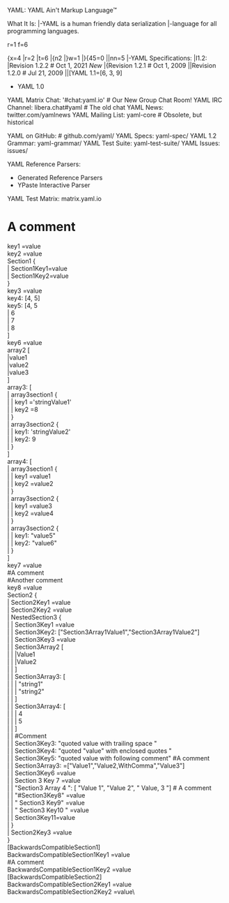 YAML: YAML Ain't Markup Language™

What It Is:
|-YAML is a human friendly data serialization
|-language for all programming languages.


r=1
f=6


{x=4
|r=2
|t=6
|{n2
|}w=1
|}{45=0
||nn=5
|-YAML Specifications:
|I1.2:
|Revision 1.2.2      # Oct 1, 2021 *New*
|{Revision 1.2.1      # Oct 1, 2009
||Revision 1.2.0      # Jul 21, 2009
||[YAML 1.1=[6, 3, 9]
  - YAML 1.0

  YAML Matrix Chat:  '#chat:yaml.io'     # Our New Group Chat Room!
  YAML IRC Channel:  libera.chat#yaml    # The old chat
  YAML News:         twitter.com/yamlnews
  YAML Mailing List: yaml-core           # Obsolete, but historical

  YAML on GitHub:                        # github.com/yaml/
    YAML Specs:        yaml-spec/
    YAML 1.2 Grammar:  yaml-grammar/
    YAML Test Suite:   yaml-test-suite/
    YAML Issues:       issues/

  YAML Reference Parsers:
  - Generated Reference Parsers
  - YPaste Interactive Parser

  YAML Test Matrix:   matrix.yaml.io

# A comment
key1 =value \
key2 =value\
Section1 {\
| Section1Key1=value\
| Section1Key2=value\
}\
key3 =value\
key4: [4, 5]\
key5: [4, 5\
| 6\
| 7\
| 8\
]\
key6 =value\
array2 [\
|value1\
|value2\
|value3\
]\
array3: [\
| array3section1 {\
| | key1 ='stringValue1'\
| | key2 =8\
| }\
| array3section2 {\
| | key1: 'stringValue2'\
| | key2: 9\
| }\
]\
array4: [\
| array3section1 {\
| | key1 =value1\
| | key2 =value2\
| }\
| array3section2 {\
| | key1 =value3\
| | key2 =value4\
| }\
| array3section2 {\
| | key1: "value5"\
| | key2: "value6"\
| }\
]\
key7 =value\
#A comment\
#Another comment\
key8 =value\
Section2 {\
| Section2Key1 =value\
| Section2Key2 =value\
| NestedSection3 { \
| | Section3Key1 =value\
| | Section3Key2: ["Section3Array1Value1","Section3Array1Value2"]\
| | Section3Key3 =value\
| | Section3Array2 [\
| | |Value1\
| | |Value2\
| | ]\
| | Section3Array3: [\
| | | "string1"\
| | | "string2"\
| | ]\
| | Section3Array4: [\
| | | 4\
| | | 5\
| | ]\
| | #Comment\
| | Section3Key3: "quoted value with trailing space "\
| | Section3Key4: "quoted \"value\" with enclosed quotes "\
| | Section3Key5: "quoted value with following comment" #A comment\
| | Section3Array3: =["Value1","Value2,WithComma","Value3"]\
| | Section3Key6 =value\
| | Section 3 Key 7 =value\
| | "Section3 Array 4 ": [ "Value 1", "Value 2", " Value, 3  "] # A comment\
| | "#Section3Key8" =value\
| | " Section3 Key9" =value\
| | " Section3 Key10 " =value\
| | Section3Key11=value\
| }\
| Section2Key3 =value\
}\
[BackwardsCompatibleSection1]\
BackwardsCompatibleSection1Key1 =value\
#A comment\
BackwardsCompatibleSection1Key2 =value\
[BackwardsCompatibleSection2]\
BackwardsCompatibleSection2Key1 =value\
BackwardsCompatibleSection2Key2 =value\
